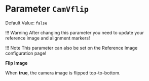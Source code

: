 # Parameter `CamVflip`
Default Value: `false`

!!! Warning
    After changing this parameter you need to update your reference image and alignment markers!

!!! Note
    This parameter can also be set on the Reference Image configuration page!

**Flip Image**

When **true**, the camera image is flipped top-to-bottom.
